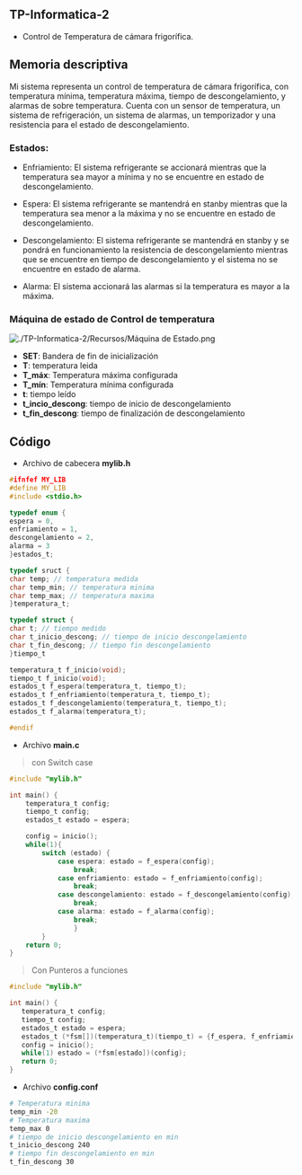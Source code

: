 ## TP-Informatica-2


- Control de Temperatura de cámara frigorífica.

## Memoria descriptiva
Mi sistema representa un control de temperatura de cámara frigorífica, con temperatura mínima, temperatura máxima, tiempo de descongelamiento, y alarmas de sobre temperatura.
Cuenta con un sensor de temperatura, un sistema de refrigeración, un sistema de alarmas, un temporizador y una resistencia para el estado de descongelamiento.

### Estados:

- Enfriamiento: El sistema refrigerante se accionará mientras que la temperatura sea mayor a mínima y no se encuentre en estado de descongelamiento.

- Espera: El sistema refrigerante se mantendrá en stanby mientras que la temperatura sea menor a la máxima y no se encuentre en estado de descongelamiento.

- Descongelamiento: El sistema refrigerante se mantendrá en stanby y se pondrá en funcionamiento la resistencia de descongelamiento mientras que se encuentre en tiempo de descongelamiento y el sistema no se encuentre en estado de alarma.

- Alarma: El sistema accionará las alarmas si la temperatura es mayor a la máxima.


### Máquina de estado de Control de temperatura

 ![./TP-Informatica-2/Recursos/Máquina de Estado.png](https://github.com/LPimentelRossi/TP-Informatica-2/blob/d87277e99f6d8d9344e7de888d07e2eefa4ff1b7/Recursos/M%C3%A1quina%20de%20Estado.png)

 - __SET__: Bandera de fin de inicialización
 - __T__: temperatura leida
 - __T_máx__: Temperatura máxima configurada
 - __T_mín__: Temperatura mínima configurada
 - __t__: tiempo leído
 - __t_incio_descong__: tiempo de inicio de descongelamiento
 - __t_fin_descong__: tiempo de finalización de descongelamiento

## Código

- Archivo de cabecera __mylib.h__

```c
#ifnfef MY_LIB
#define MY_LIB
#include <stdio.h>

typedef enum {
espera = 0,
enfriamiento = 1,
descongelamiento = 2,
alarma = 3
}estados_t;

typedef sruct {
char temp; // temperatura medida
char temp_min; // temperatura minima
char temp_max; // temperatura maxima
}temperatura_t;

typedef struct {
char t; // tiempo medido
char t_inicio_descong; // tiempo de inicio descongelamiento
char t_fin_descong; // tiempo fin descongelamiento
}tiempo_t

temperatura_t f_inicio(void);
tiempo_t f_inicio(void);
estados_t f_espera(temperatura_t, tiempo_t);
estados_t f_enfriamiento(temperatura_t, tiempo_t);
estados_t f_descongelamiento(temperatura_t, tiempo_t);
estados_t f_alarma(temperatura_t);

#endif
```

- Archivo __main.c__
> con Switch case

```c
#include "mylib.h"

int main() {
	temperatura_t config;
	tiempo_t config;
	estados_t estado = espera;

	config = inicio();
	while(1){
		switch (estado) {
			case espera: estado = f_espera(config);
				break;
			case enfriamiento: estado = f_enfriamiento(config);
				break;
			case descongelamiento: estado = f_descongelamiento(config);
				break;
			case alarma: estado = f_alarma(config);
				break;
				}
		}
	return 0;
}
```
 > Con Punteros a funciones

 ```c
#include "mylib.h"

int main() {
	temperatura_t config;
	tiempo_t config;
	estados_t estado = espera;
	estados_t (*fsm[])(temperatura_t)(tiempo_t) = {f_espera, f_enfriamiento, f_descongelamiento, f_alarma}
	config = inicio();
	while(1) estado = (*fsm[estado])(config);
	return 0;
}
 ```
- Archivo __config.conf__

```bash
# Temperatura minima
temp_min -20
# Temperatura maxima
temp_max 0
# tiempo de inicio descongelamiento en min
t_inicio_descong 240
# tiempo fin descongelamiento en min
t_fin_descong 30
```
